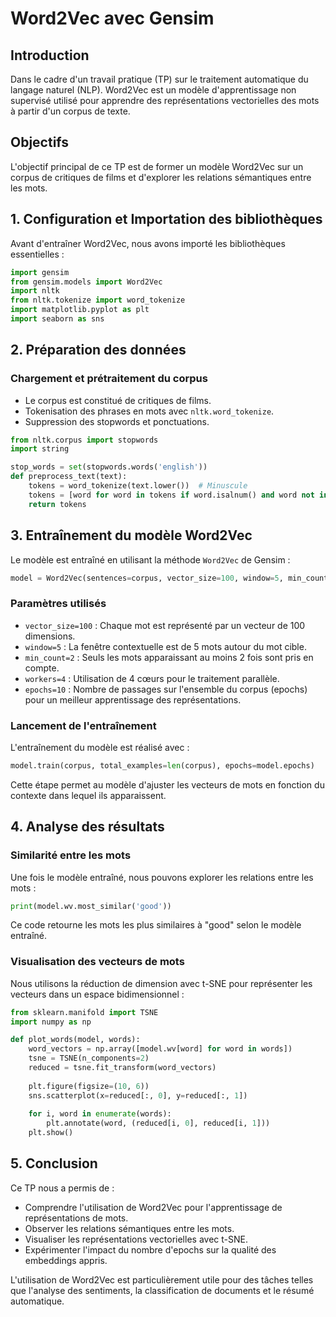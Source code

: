 # Word2Vec avec Gensim

## Introduction
Dans le cadre d'un travail pratique (TP) sur le traitement automatique du langage naturel (NLP). Word2Vec est un modèle d'apprentissage non supervisé utilisé pour apprendre des représentations vectorielles des mots à partir d'un corpus de texte.

## Objectifs
L'objectif principal de ce TP est de former un modèle Word2Vec sur un corpus de critiques de films et d'explorer les relations sémantiques entre les mots.

## 1. Configuration et Importation des bibliothèques
Avant d'entraîner Word2Vec, nous avons importé les bibliothèques essentielles :

```python
import gensim
from gensim.models import Word2Vec
import nltk
from nltk.tokenize import word_tokenize
import matplotlib.pyplot as plt
import seaborn as sns
```

## 2. Préparation des données

### Chargement et prétraitement du corpus
- Le corpus est constitué de critiques de films.
- Tokenisation des phrases en mots avec `nltk.word_tokenize`.
- Suppression des stopwords et ponctuations.

```python
from nltk.corpus import stopwords
import string

stop_words = set(stopwords.words('english'))
def preprocess_text(text):
    tokens = word_tokenize(text.lower())  # Minuscule
    tokens = [word for word in tokens if word.isalnum() and word not in stop_words]  # Nettoyage
    return tokens
```

## 3. Entraînement du modèle Word2Vec
Le modèle est entraîné en utilisant la méthode `Word2Vec` de Gensim :

```python
model = Word2Vec(sentences=corpus, vector_size=100, window=5, min_count=5, sg=1 , negative =15 )
```

### Paramètres utilisés
- `vector_size=100` : Chaque mot est représenté par un vecteur de 100 dimensions.
- `window=5` : La fenêtre contextuelle est de 5 mots autour du mot cible.
- `min_count=2` : Seuls les mots apparaissant au moins 2 fois sont pris en compte.
- `workers=4` : Utilisation de 4 cœurs pour le traitement parallèle.
- `epochs=10` : Nombre de passages sur l'ensemble du corpus (epochs) pour un meilleur apprentissage des représentations.

### Lancement de l'entraînement
L'entraînement du modèle est réalisé avec :

```python
model.train(corpus, total_examples=len(corpus), epochs=model.epochs)
```

Cette étape permet au modèle d'ajuster les vecteurs de mots en fonction du contexte dans lequel ils apparaissent.

## 4. Analyse des résultats

### Similarité entre les mots
Une fois le modèle entraîné, nous pouvons explorer les relations entre les mots :

```python
print(model.wv.most_similar('good'))
```

Ce code retourne les mots les plus similaires à "good" selon le modèle entraîné.

### Visualisation des vecteurs de mots
Nous utilisons la réduction de dimension avec t-SNE pour représenter les vecteurs dans un espace bidimensionnel :

```python
from sklearn.manifold import TSNE
import numpy as np

def plot_words(model, words):
    word_vectors = np.array([model.wv[word] for word in words])
    tsne = TSNE(n_components=2)
    reduced = tsne.fit_transform(word_vectors)
    
    plt.figure(figsize=(10, 6))
    sns.scatterplot(x=reduced[:, 0], y=reduced[:, 1])
    
    for i, word in enumerate(words):
        plt.annotate(word, (reduced[i, 0], reduced[i, 1]))
    plt.show()
```

## 5. Conclusion
Ce TP nous a permis de :
- Comprendre l'utilisation de Word2Vec pour l'apprentissage de représentations de mots.
- Observer les relations sémantiques entre les mots.
- Visualiser les représentations vectorielles avec t-SNE.
- Expérimenter l'impact du nombre d'epochs sur la qualité des embeddings appris.

L'utilisation de Word2Vec est particulièrement utile pour des tâches telles que l'analyse des sentiments, la classification de documents et le résumé automatique.